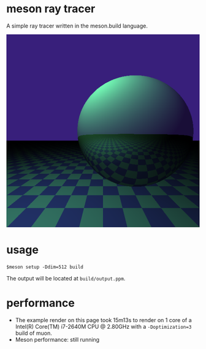 # meson ray tracer

A simple ray tracer written in the meson.build language.

![render example](final.png)

# usage

```
$meson setup -Ddim=512 build
```

The output will be located at `build/output.ppm`.

# performance

- The example render on this page took 15m13s to render on 1 core of a Intel(R)
  Core(TM) i7-2640M CPU @ 2.80GHz with a `-Doptimization=3` build of muon.
- Meson performance: still running
